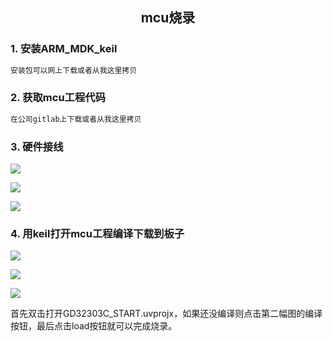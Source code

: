 ## <center>mcu烧录</center>



### 1. 安装ARM_MDK_keil

```c
安装包可以网上下载或者从我这里拷贝
```



### 2. 获取mcu工程代码

```c
在公司gitlab上下载或者从我这里拷贝
```



### 3. 硬件接线

![](D:\bsp\docs\yeshen-md\pictures\swd1.jpg)

![](D:\bsp\docs\yeshen-md\pictures\swd2.jpg)

![](D:\bsp\docs\yeshen-md\pictures\swd3.jpg)



### 4. 用keil打开mcu工程编译下载到板子

![](D:\bsp\docs\yeshen-md\pictures\keil1.png)

![](D:\bsp\docs\yeshen-md\pictures\keil2.png)

![](D:\bsp\docs\yeshen-md\pictures\keil3.png)

首先双击打开GD32303C_START.uvprojx，如果还没编译则点击第二幅图的编译按钮，最后点击load按钮就可以完成烧录。

